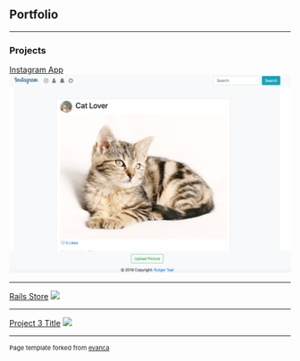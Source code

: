 ## Portfolio

---

### Projects 

[Instagram App](/sample_page)
<img src="images/insta-app-min.png?raw=true"/>

---
[Rails Store](/pdf/sample_presentation.pdf)
<img src="images/rails-store-app.png?raw=true"/>

---
[Project 3 Title](http://example.com/)
<img src="images/dummy_thumbnail.jpg?raw=true"/>

---
<p style="font-size:11px">Page template forked from <a href="https://github.com/evanca/quick-portfolio">evanca</a></p>
<!-- Remove above link if you don't want to attibute -->

